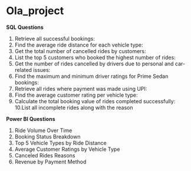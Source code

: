 # Ola_project
**SQL Questions**
1. Retrieve all successful bookings:
2. Find the average ride distance for each vehicle type:
3. Get the total number of cancelled rides by customers:
4. List the top 5 customers who booked the highest number of rides:
5. Get the number of rides cancelled by drivers due to personal and car-related issues:
6. Find the maximum and minimum driver ratings for Prime Sedan bookings:
7. Retrieve all rides where payment was made using UPI:
8. Find the average customer rating per vehicle type:
9. Calculate the total booking value of rides completed successfully:
10.List all incomplete rides along with the reason

**Power BI Questions**
1. Ride Volume Over Time
2. Booking Status Breakdown
3. Top 5 Vehicle Types by Ride Distance
4. Average Customer Ratings by Vehicle Type
5. Canceled Rides Reasons
6. Revenue by Payment Method

